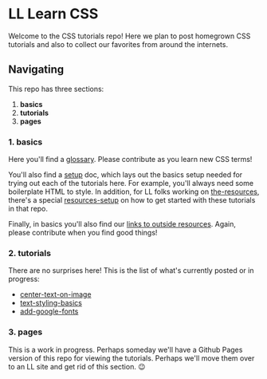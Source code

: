 # LL Learn CSS

Welcome to the CSS tutorials repo! Here we plan to post homegrown CSS tutorials and also to collect our favorites from around the internets.

## Navigating

This repo has three sections:  
1. **basics**
2. **tutorials**
3. **pages**

### 1. basics

Here you'll find a [glossary](./basics/glossary.md). Please contribute as you learn new CSS terms!

You'll also find a [setup](./basics/setup.md) doc, which lays out the basics setup needed for trying out each of the tutorials here. For example, you'll always need some boilerplate HTML to style. In addition, for LL folks working on [the-resources](https://github.com/learninglab-dev/the-resources), there's a special [resources-setup](./basics/resources-setup.md) on how to get started with these tutorials in that repo.

Finally, in basics you'll also find our [links to outside resources](./basics/links.md). Again, please contribute when you find good things!

### 2. tutorials

There are no surprises here! This is the list of what's currently posted or in progress:

- [center-text-on-image](./tutorials/center-text-on-image/center-text-on-image.md)
- [text-styling-basics](./tutorials/text-styling-basics/text-styling-basics.md)
- [add-google-fonts](./tutorials/add-google-fonts/add-google-fonts.md)

### 3. pages

This is a work in progress. Perhaps someday we'll have a Github Pages version of this repo for viewing the tutorials. Perhaps we'll move them over to an LL site and get rid of this section. :wink:
